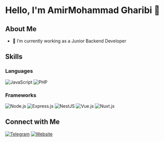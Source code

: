# Hello, I'm AmirMohammad Gharibi 👋

## About Me
- 🔭 I’m currently working as a Junior Backend Developer

## Skills
### Languages
![JavaScript](https://img.shields.io/badge/-JavaScript-black?style=flat-square&logo=javascript)
![PHP](https://img.shields.io/badge/-PHP-black?style=flat-square&logo=php)

### Frameworks
![Node.js](https://img.shields.io/badge/-Node.js-black?style=flat-square&logo=node.js)
![Express.js](https://img.shields.io/badge/-Express.js-black?style=flat-square&logo=express)
![NestJS](https://img.shields.io/badge/-NestJS-black?style=flat-square&logo=nestjs)
![Vue.js](https://img.shields.io/badge/-Vue.js-black?style=flat-square&logo=vue.js)
![Nuxt.js](https://img.shields.io/badge/-Nuxt.js-black?style=flat-square&logo=nuxt.js)

## Connect with Me
[![Telegram](https://img.shields.io/badge/-Telegram-blue?style=flat-square&logo=telegram)](https://t.me/dawsh_amir)
[![Website](https://img.shields.io/badge/-Website-black?style=flat-square&logo=website)](https://amirmohammadgharibi.ir)
